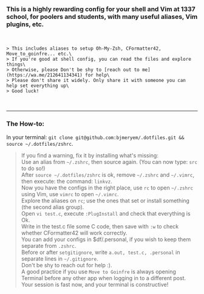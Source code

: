 ### This is a highly rewarding config for your shell and Vim at 1337 school, for poolers and students, with many useful aliases, Vim plugins, etc.

<br>

```
> This includes aliases to setup Oh-My-Zsh, CFormatter42, Move_to_goinfre... etc.\
> If you're good at shell config, you can read the files and explore things\
> Otherwise, please Don't be shy to [reach out to me](https://wa.me/212641134341) for help\
> Please don't share it widely. Only share it with someone you can help set everything up\
> Good luck!
```
<br>
<hr>

### The How-to:

<be>

In your terminal: `git clone git@github.com:bjmeryem/.dotfiles.git && source ~/.dotfiles/zshrc`.
> If you find a warning, fix it by installing what's missing:\
> Use an alias from `~/.zshrc`, then source again. (You can now type: `src` to do so!)\
> After `source ~/.dotfiles/zshrc` is ok, remove `~/.zshrc` and `~/.vimrc`, then execute: the command: `linkvz`.\
> Now you have the configs in the right place, use `rc` to open `~/.zshrc` using Vim, use `vimrc` to open `~/.vimrc`.\
> Explore the aliases on `rc`; use the ones that set or install something (the second alias group).\
> Open `vi test.c`, execute `:PlugInstall` and check that everything is Ok.\
> Write in the test.c file some C code, then save with `:w` to check whether CFormatter42 will work correctly.\
> You can add your configs in $df/.personal, if you wish to keep them separate from `.zshrc`.\
> Before or after `setgitignore`, write `a.out, test.c, .personal` in separate lines in `~/.gitignore`.\
> Don't be shy to reach out for help :).\
> A good practice if you use `Move to Goinfre` is always opening Terminal before any other app when logging in to a different post.\
> Your session is fast now, and your terminal is constructive!



